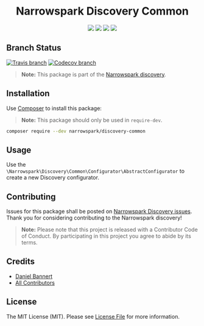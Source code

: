 <h1 align="center">Narrowspark Discovery Common</h1>
<p align="center">
    <a href="https://github.com/narrowspark/discovery/releases"><img src="https://img.shields.io/packagist/v/narrowspark/discovery.svg?style=flat-square"></a>
    <a href="https://php.net/"><img src="https://img.shields.io/badge/php-%5E7.2.0-8892BF.svg?style=flat-square"></a>
    <a href="https://codecov.io/gh/narrowspark/discovery"><img src="https://img.shields.io/codecov/c/github/narrowspark/discovery/master.svg?style=flat-square"></a>
    <a href="http://opensource.org/licenses/MIT"><img src="https://img.shields.io/badge/license-MIT-brightgreen.svg?style=flat-square"></a>
</p>

Branch Status
------------
[![Travis branch](https://img.shields.io/travis/narrowspark/discovery/master.svg?style=flat-square)](https://travis-ci.org/narrowspark/discovery)
[![Codecov branch](https://img.shields.io/codecov/c/github/narrowspark/discovery/master.svg?style=flat-square)](https://codecov.io/gh/narrowspark/discovery/branch/master)

> **Note:** This package is part of the [Narrowspark discovery](http://github.com/narrowspark/discovery). 

Installation
-------------

Use [Composer](https://getcomposer.org/) to install this package:

> **Note:** This package should only be used in `require-dev`.

```sh
composer require --dev narrowspark/discovery-common
```

Usage
-------------

Use the ```\Narrowspark\Discovery\Common\Configurator\AbstractConfigurator``` to create a new Discovery configurator.

Contributing
------------

Issues for this package shall be posted on [Narrowspark Discovery issues](http://github.com/narrowspark/discovery/issues). <br>
Thank you for considering contributing to the Narrowspark discovery!

> **Note:** Please note that this project is released with a Contributor Code of Conduct. By participating in this project you agree to abide by its terms.

Credits
-------------

- [Daniel Bannert](https://github.com/prisis)
- [All Contributors](../../contributors)

License
-------------

The MIT License (MIT). Please see [License File](LICENSE) for more information.